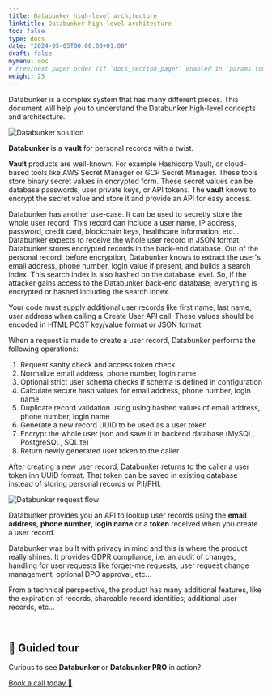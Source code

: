 ```yaml
---
title: Databunker high-level architecture
linktitle: Databunker high-level architecture
toc: false
type: docs
date: "2024-05-05T00:00:00+01:00"
draft: false
mymenu: doc
# Prev/next pager order (if `docs_section_pager` enabled in `params.toml`)
weight: 25
---
```


Databunker is a complex system that has many different pieces. This document will help you to understand the Databunker high-level concepts and architecture.

![Databunker solution](/img/databunker-solution.png)

**Databunker** is a **vault** for personal records with a twist.

**Vault** products are well-known. For example Hashicorp Vault, or cloud-based tools like AWS Secret Manager or GCP Secret Manager. These tools store binary secret values in encrypted form. These secret values can be database passwords, user private keys, or API tokens. The **vault** knows to encrypt the secret value and store it and provide an API for easy access.

Databunker has another use-case. It can be used to secretly store the whole user record. This record can include a user name, IP address, password, credit card, blockchain keys, healthcare information, etc... Databunker expects to receive the whole user record in JSON format. Databunker stores encrypted records in the back-end database. Out of the personal record, before encryption, Databunker knows to extract the user's email address, phone number, login value if present, and builds a search index. This search index is also hashed on the database level. So, if the attacker gains access to the Databunker back-end database, everything is encrypted or hashed including the search index.

Your code must supply additional user records like first name, last name, user address when calling a Create User API call. These values should be encoded in HTML POST key/value format or JSON format. 

When a request is made to create a user record, Databunker performs the following operations:

1. Request sanity check and access token check
1. Normalize email address, phone number, login name
1. Optional strict user schema checks if schema is defined in configuration
1. Calculate secure hash values for email address, phone number, login name
1. Duplicate record validation using using hashed values of email address, phone number, login name
1. Generate a new record UUID to be used as a user token
1. Encrypt the whole user json and save it in backend database (MySQL, PostgreSQL, SQLite)
1. Return newly generated user token to the caller

After creating a new user record, Databunker returns to the caller a user token inn UUID format. That token can be saved in existing database instead of storing personal records or PII/PHI.

![Databunker request flow](databunker-request-flow.png)

Databunker provides you an API to lookup user records using the **email address**, **phone number**, **login name** or a **token** received when you create a user record.

Databunker was built with privacy in mind and this is where the product really shines. It provides GDPR compliance, i.e. an audit of changes, handling for user requests like forget-me requests, user request change management, optional DPO approval, etc...

From a technical perspective, the product has many additional features, like the expiration of records, shareable record identities; additional user records, etc...

&nbsp;

## 👋 Guided tour
Curious to see **Databunker** or **Databunker PRO** in action?

[Book a call today 🚀](https://calendly.com/stremovsky/30min)

